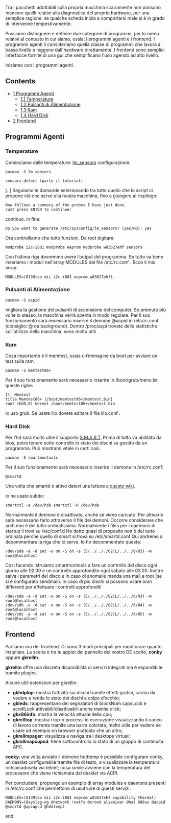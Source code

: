Tra i pacchetti adottabili sulla propria macchina sicuramente non possono mancare quelli relativi alla diagnostica del proprio hardware, per una semplice ragione: se qualche scheda inizia a comportarsi male si è in grado di intervenire tempestivamente.

Possiamo distinguere e definire due categorie di programmi, per lo meno relativi al contesto in cui siamo, ossia: i programmi agenti e i frontend. I programmi agenti li consideriamo quella classe di programmi che lavora a basso livello e leggono dall'hardware direttamente. I frontend sono semplici interfacce fornite di una gui che semplificano l'uso agendo ad alto livello.

Iniziamo con i programmi agenti.

## Contents

*   [1 Programmi Agenti](#Programmi_Agenti)
    *   [1.1 Temperature](#Temperature)
    *   [1.2 Pulsanti di Alimentazione](#Pulsanti_di_Alimentazione)
    *   [1.3 Ram](#Ram)
    *   [1.4 Hard Disk](#Hard_Disk)
*   [2 Frontend](#Frontend)

## Programmi Agenti

### Temperature

Cominciamo dalle temperature: [lm_sensors](/index.php/Lm_sensors "Lm sensors") configurazione:

```
pacman -S lm_sensors 

```

```
sensors-detect (parte il tutorial)

```

[..] Seguiamo le domande selezionando tra tutto quello che lo script ci propone ciò che serve alla nostra macchina, fino a giungere al riepilogo:

```
Now follows a summary of the probes I have just done. 
Just press ENTER to continue: 

```

continuo. in fine:

```
Do you want to generate /etc/sysconfig/lm_sensors? (yes/NO): yes 

```

Ora controlliamo che tutto funzioni. Da root digitare:

```
modprobe i2c-i801 modprobe eeprom modprobe w83627ehf sensors

```

Con l’ultima riga dovremmo avere l’output del programma. Se tutto va bene inseriamo i moduli nell’array MODULES del file /etc/rc.conf . Ecco il mio array:

```
MODULES=(8139too mii i2c-i801 eeprom w83627ehf).

```

### Pulsanti di Alimentazione

```
pacman -S acpid 

```

migliora la gestione dei pulsanti di accensione del computer. Se premuto più volte lo stesso, la macchina verrà spenta in modo regolare. Per il suo funzionamento sarà necessario inserire il denome @acpid in /etc/rc.conf (consiglio: @ da background). Dentro /proc/acpi trovate delle statistiche sull’utilizzo della macchina, sono molto utili

### Ram

Cosa importante è il memtest, ossia un’immagine da boot per avviare un test sulla ram.

```
pacman -S memtest86+ 

```

Per il suo funzionamento sarà necessario inserire in /boot/grub/menu.lst queste righe:

```
1\. Memtest 
title Memtest86+ [/boot/memtest86+/memtest.bin]
root (hd0,0) kernel /boot/memtest86+/memtest.bin

```

Io uso grub. Se usate lilo dovete editare il file lilo.conf .

### Hard Disk

Per l’hd sarà molto utile il supporto [S.M.A.R.T](/index.php/SMART "SMART"). Prima di tutto va abilitato da bios, potrà tenere sotto controllo lo stato dei dischi se gestito da un programma. Può mostrarsi vitale in certi casi.

```
pacman -S smartmontools 

```

Per il suo funzionamento sarà necessario inserire il demone in /etc/rc.conf:

```
@smartd 

```

Una volta che smartd è attivo datevi una lettura a [questo wiki](http://guide.debianizzati.org/index.php/Gestire_gli_HD:_stato_di_salute,_badblocks_e_ripristino_dati).

Io ho usato subito:

```
smartctl -a /dev/hda smartctl -H /dev/hda

```

Normalmente il demone è disattivato, anche se viene caricato. Per attivarlo sarà necessario farlo attraverso il file dei demoni. Occorre considerare che arch non è del tutto ordinatissima. Normalmente i files per i daemons di startup li trovi su /etc/conf.d Ho detto quasi di proposito non è del tutto ordinata perchè quello di smart si trova su /etc/smartd.conf Qui andremo a decommentare la riga che ci serve. Io ho decommentato questa:

```
/dev/sda -a -d sat -o on -S on -s (S/../.././02|L/../../6/03) -m root@localhost

```

Così facendo istruiamo smartmontools a fare un controllo del disco ogni giorno alle 02.00 e un controllo approfondito ogni sabato alle 03.00\. Inoltre salva i parametri del disco e in caso di anomalie manda una mail a root (se si è configurato sendmail). In caso di più dischi si possono usare orari differenti per effettuare i controlli approfonditi

```
/dev/sda -a -d sat -o on -S on -s (S/../.././02|L/../../6/03) -m root@localhost
/dev/sdb -a -d sat -o on -S on -s (S/../.././02|L/../../6/04) -m root@localhost
/dev/sdc -a -d sat -o on -S on -s (S/../.././02|L/../../6/05) -m root@localhost

```

## Frontend

Parliamo ora dei frontend. Ci sono 3 modi principali per monitorare quanto installato. La scelta è tra le applet del pannello del vostro DE scelto, **conky** oppure **gkrellm**.

**gkrellm** offre una discreta disponibilità di servizi integrati ma è espandibile tramite plugins.

Alcune utili estensioni per gkrellm:

*   **gkhdplop**: mostra l’attività sui dischi tramite effetti grafici, carino da vedere e rende lo stato dei dischi a colpo d’occhio;
*   **gkleds**: rappresentano dei segnalatori di blockNum capsLock e scrollLock attivabili/disattivabili anche tramite click;
*   **gkx86info**: mostra la velocità attuale della cpu;
*   **gkrelltop**: mostra i top-x processi in esecuzione visualizzando il carico di lavoro corrente tramite una barra colorata, molto utile per vedere se usare ad esempio un browser piuttosto che un altro;
*   **gkrellmpager**: visualizza e naviga tra i desktops virtuali;
*   **gkrellmapcupsd**: tiene sottocontrollo lo stato di un gruppo di continuità APC.

**conky**: una volta avviato il demone hddtemp è possibile configurare conky, un desklet configurabile tramite file di testo, a visualizzare la temperatura richiamadosela via telnet; cosa simile avviene con la temperatura del processore che viene richiamata dal desklet via ACPI.

Per concludere, propongo un esempio di array modules e daemons presenti in /etc/rc.conf che permettono di usufruire di questi servizi:

```
MODULES=(8139too mii i2c-i801 eeprom w83627ehf capability thermal)
DAEMONS=(@syslog-ng @network !netfs @crond alsamixer @hal @dbus @acpid @smartd @apcupsd @hddtemp)

```

end.